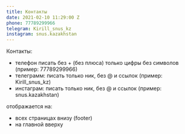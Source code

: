 ```yaml
---
title: Контакты
date: 2021-02-10 11:29:00 Z
phone: 77789299966
telegram: Kirill_snus_kz
instagram: snus.kazakhstan
---
```


Контакты:
- телефон писать без + (без плюса) только цифры без символов (пример: 77789299966)
- телеграмм: писать только ник, без @ и ссылок (пример: Kirill_snus_kz)
- инстаграм: писать только ник, без @ и ссылок (пример: snus.kazakhstan)

отображается на:
- всех страницах внизу (footer)
- на главной вверху
